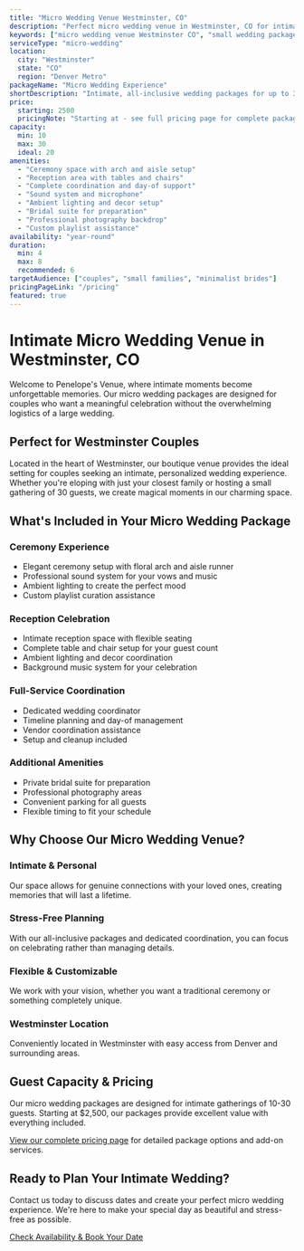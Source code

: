 ```yaml
---
title: "Micro Wedding Venue Westminster, CO"
description: "Perfect micro wedding venue in Westminster, CO for intimate ceremonies up to 30 guests. Complete packages starting at $2,500 with full coordination."
keywords: ["micro wedding venue Westminster CO", "small wedding package", "intimate wedding venue", "boutique wedding space", "Westminster wedding venue", "Colorado micro wedding"]
serviceType: "micro-wedding"
location:
  city: "Westminster"
  state: "CO"
  region: "Denver Metro"
packageName: "Micro Wedding Experience"
shortDescription: "Intimate, all-inclusive wedding packages for up to 30 guests in our charming Westminster venue."
price:
  starting: 2500
  pricingNote: "Starting at - see full pricing page for complete packages"
capacity:
  min: 10
  max: 30
  ideal: 20
amenities:
  - "Ceremony space with arch and aisle setup"
  - "Reception area with tables and chairs"
  - "Complete coordination and day-of support"
  - "Sound system and microphone"
  - "Ambient lighting and decor setup"
  - "Bridal suite for preparation"
  - "Professional photography backdrop"
  - "Custom playlist assistance"
availability: "year-round"
duration:
  min: 4
  max: 8
  recommended: 6
targetAudience: ["couples", "small families", "minimalist brides"]
pricingPageLink: "/pricing"
featured: true
---
```


# Intimate Micro Wedding Venue in Westminster, CO

Welcome to Penelope's Venue, where intimate moments become unforgettable memories. Our micro wedding packages are designed for couples who want a meaningful celebration without the overwhelming logistics of a large wedding.

## Perfect for Westminster Couples

Located in the heart of Westminster, our boutique venue provides the ideal setting for couples seeking an intimate, personalized wedding experience. Whether you're eloping with just your closest family or hosting a small gathering of 30 guests, we create magical moments in our charming space.

## What's Included in Your Micro Wedding Package

### Ceremony Experience
- Elegant ceremony setup with floral arch and aisle runner
- Professional sound system for your vows and music
- Ambient lighting to create the perfect mood
- Custom playlist curation assistance

### Reception Celebration
- Intimate reception space with flexible seating
- Complete table and chair setup for your guest count
- Ambient lighting and decor coordination
- Background music system for your celebration

### Full-Service Coordination
- Dedicated wedding coordinator
- Timeline planning and day-of management
- Vendor coordination assistance
- Setup and cleanup included

### Additional Amenities
- Private bridal suite for preparation
- Professional photography areas
- Convenient parking for all guests
- Flexible timing to fit your schedule

## Why Choose Our Micro Wedding Venue?

### Intimate & Personal
Our space allows for genuine connections with your loved ones, creating memories that will last a lifetime.

### Stress-Free Planning
With our all-inclusive packages and dedicated coordination, you can focus on celebrating rather than managing details.

### Flexible & Customizable
We work with your vision, whether you want a traditional ceremony or something completely unique.

### Westminster Location
Conveniently located in Westminster with easy access from Denver and surrounding areas.

## Guest Capacity & Pricing

Our micro wedding packages are designed for intimate gatherings of 10-30 guests. Starting at $2,500, our packages provide excellent value with everything included.

[View our complete pricing page](/pricing) for detailed package options and add-on services.

## Ready to Plan Your Intimate Wedding?

Contact us today to discuss dates and create your perfect micro wedding experience. We're here to make your special day as beautiful and stress-free as possible.

[Check Availability & Book Your Date](/contact#book)
